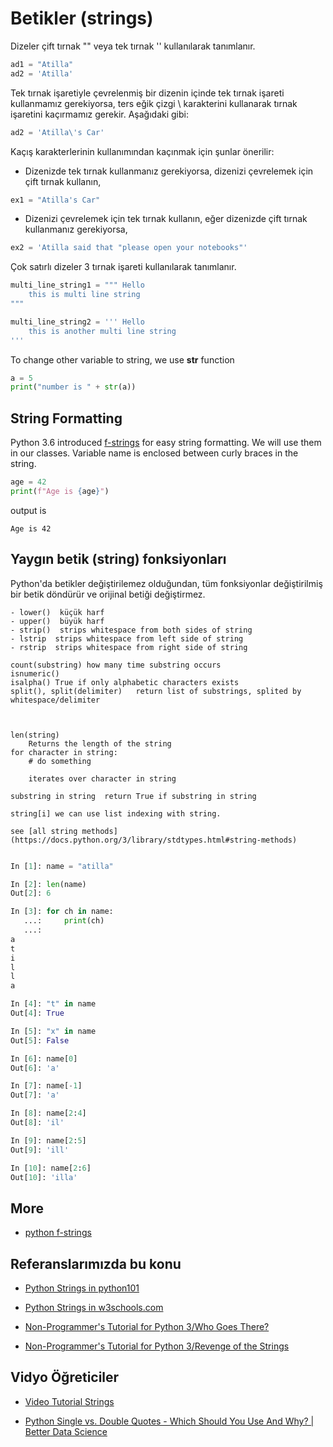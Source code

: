 # Betikler (strings)

Dizeler çift tırnak "" veya tek tırnak '' kullanılarak tanımlanır.



```python
ad1 = "Atilla"
ad2 = 'Atilla'
```


Tek tırnak işaretiyle çevrelenmiş bir dizenin içinde tek tırnak işareti kullanmamız gerekiyorsa, ters eğik çizgi \ karakterini kullanarak tırnak işaretini kaçırmamız gerekir.
Aşağıdaki gibi:


```python
ad2 = 'Atilla\'s Car'
```    

Kaçış karakterlerinin kullanımından kaçınmak için şunlar önerilir:

- Dizenizde tek tırnak kullanmanız gerekiyorsa, dizenizi çevrelemek için çift tırnak kullanın,


```python
ex1 = "Atilla's Car"
```
    

- Dizenizi çevrelemek için tek tırnak kullanın, eğer dizenizde çift tırnak kullanmanız gerekiyorsa,

 
```python
ex2 = 'Atilla said that "please open your notebooks"'
```
   




Çok satırlı dizeler 3 tırnak işareti kullanılarak tanımlanır.

```python
multi_line_string1 = """ Hello
    this is multi line string
"""

multi_line_string2 = ''' Hello
    this is another multi line string
'''
```
To change other variable to string, we use **str** function



```python
a = 5
print("number is " + str(a))
``` 


## String Formatting

Python 3.6 introduced [f-strings](https://docs.python.org/3/reference/lexical_analysis.html#f-strings) for easy string formatting.
We will use them in our classes.
Variable name is enclosed between curly braces in the string.


 
```python
age = 42
print(f"Age is {age}")
```   


output is

    Age is 42





## Yaygın betik (string) fonksiyonları

Python'da betikler değiştirilemez olduğundan, tüm fonksiyonlar değiştirilmiş bir betik döndürür ve orijinal betiği değiştirmez.

    - lower()  küçük harf
    - upper()  büyük harf
    - strip()  strips whitespace from both sides of string
    - lstrip  strips whitespace from left side of string
    - rstrip  strips whitespace from right side of string

    count(substring) how many time substring occurs
    isnumeric()
    isalpha() True if only alphabetic characters exists
    split(), split(delimiter)   return list of substrings, splited by whitespace/delimiter



    len(string)
        Returns the length of the string
    for character in string:
        # do something

        iterates over character in string

    substring in string  return True if substring in string

    string[i] we can use list indexing with string.

    see [all string methods](https://docs.python.org/3/library/stdtypes.html#string-methods)



```python

In [1]: name = "atilla"

In [2]: len(name)
Out[2]: 6

In [3]: for ch in name:
   ...:     print(ch)
   ...:
a
t
i
l
l
a

In [4]: "t" in name
Out[4]: True

In [5]: "x" in name
Out[5]: False

In [6]: name[0]
Out[6]: 'a'

In [7]: name[-1]
Out[7]: 'a'

In [8]: name[2:4]
Out[8]: 'il'

In [9]: name[2:5]
Out[9]: 'ill'

In [10]: name[2:6]
Out[10]: 'illa'
```


## More

- [python f-strings](https://realpython.com/python-f-strings/)





## Referanslarımızda bu konu


- [Python Strings in python101](https://python101.pythonlibrary.org/chapter2_strings.html)

- [Python Strings in w3schools.com](https://www.w3schools.com/python/python_strings.asp)

- [Non-Programmer's Tutorial for Python 3/Who Goes There?](https://en.wikibooks.org/wiki/Non-Programmer%27s_Tutorial_for_Python_3/Who_Goes_There%3F)

- [Non-Programmer's Tutorial for Python 3/Revenge of the Strings](https://en.wikibooks.org/wiki/Non-Programmer%27s_Tutorial_for_Python_3/Revenge_of_the_Strings)

## Vidyo Öğreticiler

- [Video Tutorial Strings](https://www.youtube.com/watch?v=UsCQXe1OHZk)

- [Python Single vs. Double Quotes - Which Should You Use And Why? | Better Data Science](https://www.youtube.com/watch?v=yR384WW0kOg&t=3s)
